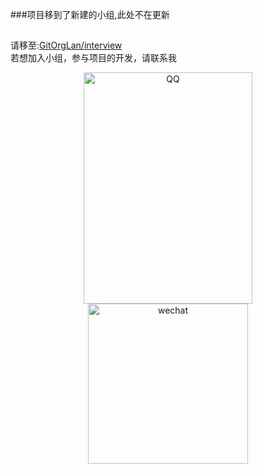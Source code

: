 ###项目移到了新建的小组,此处不在更新
##
请移至:[GitOrgLan/interview](https://github.com/GitOrgLan/interview)  
若想加入小组，参与项目的开发，请联系我  
<div align="center">    
<img src="https://github.com/langonggong/interview/blob/master/img/qq.jpg" width = "270" height = "370" alt="QQ"/>
<img src="https://github.com/langonggong/interview/blob/master/img/wechat.jpg" width = "256" height = "256" alt="wechat"/>  
</div>  


